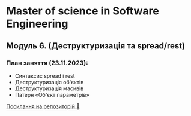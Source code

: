 # Master of science in Software Engineering

## Модуль 6. (Деструктуризація та spread/rest)

### План заняття (23.11.2023):

- Синтаксис spread і rest
- Деструктуризація об'єктів
- Деструктуризація масивів
- Патерн «Об'єкт параметрів»

[Посилання на репозиторій 🍫](https://github.com/ArtemRysich/University_2)
